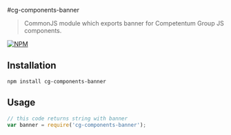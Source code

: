 #cg-components-banner
 > CommonJS module which exports banner for Competentum Group JS components.

[![NPM][npm-image]][npm-url]


## Installation

`npm install cg-components-banner`

## Usage
```javascript
// this code returns string with banner
var banner = require('cg-components-banner');

```

[npm-url]: https://www.npmjs.com/package/cg-components-banner
[npm-image]: https://img.shields.io/npm/v/cg-components-banner.svg
